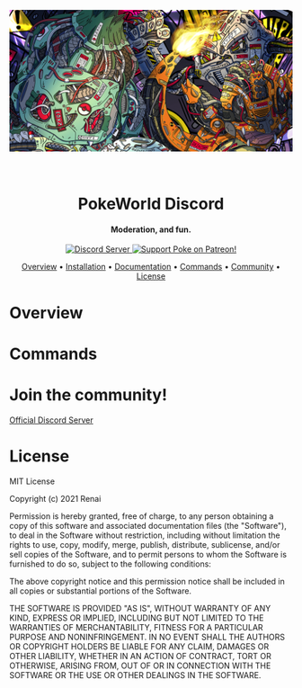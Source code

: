 ![PokeWorld](./commands/stuff/imgs/1iIveTh.jpg)
<h1 align="center">
  <br>
  PokeWorld Discord
  <br>
</h1>

<h4 align="center">Moderation, and fun.</h4>

<p align="center">
  <a href="https://discord.gg/PqPuNqwUsV">
    <img src="https://discordapp.com/api/guilds/893248095285047386/widget.png?style=shield" alt="Discord Server">
  </a>

  
  <a href="_blank">
    <img src="https://img.shields.io/badge/Support-Red!-red.svg" alt="Support Poke on Patreon!">
  </a>
</p>
<p align="center">

</p>

<p align="center">
  <a href="#overview">Overview</a>
  •
  <a href="#installation">Installation</a>
  •
  <a href="http://red-discordbot.readthedocs.io/en/stable/index.html">Documentation</a>
  •
  <a href="#Commands">Commands</a>
  •
  <a href="#join-the-community">Community</a>
  •
  <a href="#license">License</a>
</p>

# Overview



# Commands



# Join the community!

[Official Discord Server](https://discord.gg/PqPuNqwUsV)

# License

MIT License

Copyright (c) 2021 Renai

Permission is hereby granted, free of charge, to any person obtaining a copy
of this software and associated documentation files (the "Software"), to deal
in the Software without restriction, including without limitation the rights
to use, copy, modify, merge, publish, distribute, sublicense, and/or sell
copies of the Software, and to permit persons to whom the Software is
furnished to do so, subject to the following conditions:

The above copyright notice and this permission notice shall be included in all
copies or substantial portions of the Software.

THE SOFTWARE IS PROVIDED "AS IS", WITHOUT WARRANTY OF ANY KIND, EXPRESS OR
IMPLIED, INCLUDING BUT NOT LIMITED TO THE WARRANTIES OF MERCHANTABILITY,
FITNESS FOR A PARTICULAR PURPOSE AND NONINFRINGEMENT. IN NO EVENT SHALL THE
AUTHORS OR COPYRIGHT HOLDERS BE LIABLE FOR ANY CLAIM, DAMAGES OR OTHER
LIABILITY, WHETHER IN AN ACTION OF CONTRACT, TORT OR OTHERWISE, ARISING FROM,
OUT OF OR IN CONNECTION WITH THE SOFTWARE OR THE USE OR OTHER DEALINGS IN THE
SOFTWARE.
